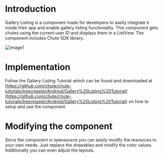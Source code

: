 
Introduction
====

Gallery Listing is a component made for developers to easily integrate it inside their app and enable gallery listing functionality. This component gets chutes using the current user ID and displays them in a ListView. The component includes Chute SDK library.    

![image1](https://github.com/chute/chute-android-components/raw/master/Gallery%20Listing/screenshots/1.png)

Implementation
====

Follow the Gallery Listing Tutorial which can be found and downloaded at [https://github.com/chute/chute-tutorials/tree/master/Android/Gallery%20Listing%20Tutorial] (https://github.com/chute/chute-tutorials/tree/master/Android/Gallery%20Listing%20Tutorial) on how to setup and use the component.

Modifying the component
====

Since the component is opensource you can easily modify the resources to your own needs. Just replace the drawables and modify the color values. Additionally you can even adjust the layouts.



